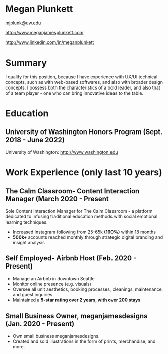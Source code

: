 # Megan Plunkett

mjplunk@uw.edu

http://www.meganjamesplunkett.com

http://www.linkedin.com/in/meganplunkett

# Summary

I qualify for this position, because I have experience with UX/UI technical concepts, such as with web-based softwares, and also with broader design concepts. I possess both the characteristics of a bold leader, and also that of a team player - one who can bring innovative ideas to the table. 

# Education
## University of Washington Honors Program (Sept. 2018 - June 2022)

University of Washington: http://www.washington.edu

# Work Experience (only last 10 years)

## The Calm Classroom- Content Interaction Manager (March 2020 - Present

Sole Content Interaction Manager for The Calm Classroom - a platform dedicated to infusing traditional education methods with social emotional learning techniques.

- Increased Instagram following from 25-65k **(160%)** within 18 months
- **500k+** accounts reached monthly through strategic digital branding and insight analysis

## Self Employed- Airbnb Host (Feb. 2020 - Present)

- Manage an Airbnb in downtown Seattle
- Monitor online presence (e.g. visuals)
- Oversee all unit aesthetics, booking processes, cleanings, maintenance, and guest inquiries
- Maintained a **5-star rating over 2 years, with over 200 stays**

## Small Business Owner, meganjamesdesigns (Jan. 2020 - Present)

- Own small business meganjamesdesigns.
- Created and sold illustrations in the form of prints, merchandise, and more.